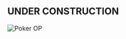 ## UNDER CONSTRUCTION
![Poker OP](https://user-images.githubusercontent.com/91766105/179347460-7fead5bc-270c-494c-bfc8-cd7b15612f20.jpg)
